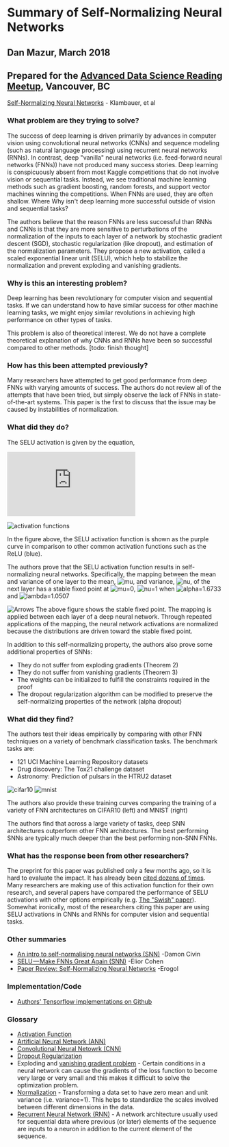 # Summary of Self-Normalizing Neural Networks
## Dan Mazur, March 2018
## Prepared for the [Advanced Data Science Reading Meetup](https://www.meetup.com/LearnDataScience/events/248105899/), Vancouver, BC

[Self-Normalizing Neural Networks](https://arxiv.org/abs/1706.02515) - Klambauer, et al

### What problem are they trying to solve?
The success of deep learning is driven primarily by advances in computer vision using convolutional neural networks (CNNs) and sequence modeling (such as natural language processing) using recurrent neural networks (RNNs). In contrast, deep "vanilla" neural networks (i.e. feed-forward neural networks (FNNs)) have not produced many success stories. Deep learning is conspicuously absent from most Kaggle competitions that do not involve vision or sequential tasks. Instead, we see traditional machine learning methods such as gradient boosting, random forests, and support vector machines winning the competitions. When FNNs are used, they are often shallow. Where Why isn't deep learning more successful outside of vision and sequential tasks?

The authors believe that the reason FNNs are less successful than RNNs and CNNs is that they are more sensitive to perturbations of the normalization of the inputs to each layer of a network by stochastic gradient descent (SGD), stochastic regularization (like dropout), and estimation of the normalization parameters. They propose a new activation, called a scaled exponential linear unit (SELU), which help to stabilize the normalization and prevent exploding and vanishing gradients.

### Why is this an interesting problem?
Deep learning has been revolutionary for computer vision and sequential tasks. If we can understand how to have similar success for other machine learning tasks, we might enjoy similar revolutions in achieving high performance on other types of tasks. 

This problem is also of theoretical interest. We do not have a complete theoretical explanation of why CNNs and RNNs have been so successful compared to other methods. [todo: finish thought]


### How has this been attempted previously?
Many researchers have attempted to get good performance from deep FNNs with varying amounts of success. The authors do not review all of the attempts that have been tried, but simply observe the lack of FNNs in state-of-the-art systems. This paper is the first to discuss that the issue may be caused by instabilities of normalization.

### What did they do?
The SELU activation is given by the equation,

![Definition of SELU activation function](http://latex.codecogs.com/svg.latex?%7B%5Crm%20selu%7D%28x%29%20%5C%20%26%3D%20%5C%20%5Clambda%20%5C%20%5Cbegin%7Bcases%7D%20x%20%26%20%5Ctext%7Bif%20%7D%20x%20%3E%200%20%5C%5C%20%5Calpha%20e%5E%7Bx%7D-%5Calpha%20%26%20%5Ctext%7Bif%20%7D%20x%20%5Cleq%200%20%5Cend%7Bcases%7D%20%5C%20.)

![activation functions](https://github.com/QEDan/PaperSummaries/blob/master/images/SelfNormalizingNeuralNetworks/activationFunctions_out.png)

In the figure above, the SELU activation function is shown as the purple curve in comparison to other common activation functions such as the ReLU (blue).

The authors prove that the SELU activation function results in self-normalizing neural networks. Specifically, the mapping between the mean and variance of one layer to the mean, ![mu](http://latex.codecogs.com/svg.latex?\mu), and variance, ![nu](http://latex.codecogs.com/svg.latex?\nu), of the next layer has a stable fixed point at ![mu=0](http://latex.codecogs.com/svg.latex?\mu=0), ![nu=1](http://latex.codecogs.com/svg.latex?\nu=1) when ![alpha=1.6733](http://latex.codecogs.com/svg.latex?\alpha=1.6733) and ![lambda=1.0507](http://latex.codecogs.com/svg.latex?\lambda=1.0507)

![Arrows](https://github.com/QEDan/PaperSummaries/blob/master/images/SelfNormalizingNeuralNetworks/Figure2_arrows_new.png
)
The above figure shows the stable fixed point. The mapping is applied between each layer of a deep neural network. Through repeated applications of the mapping, the neural network activations are normalized because the distributions are driven toward the stable fixed point.

In addition to this self-normalizing property, the authors also prove some additional properties of SNNs:
- They do not suffer from exploding gradients (Theorem 2)
- They do not suffer from vanishing gradients (Theorem 3)
- The weights can be initialized to fulfill the constraints required in the proof
- The dropout regularization algorithm can be modified to preserve the self-normalizing properties of the network (alpha dropout)


### What did they find?
The authors test their ideas empirically by comparing with other FNN techniques on a variety of benchmark classification tasks. The benchmark tasks are:
- 121 UCI Machine Learning Repository datasets
- Drug discovery: The Tox21 challenge dataset
- Astronomy: Prediction of pulsars in the HTRU2 dataset

![cifar10](https://github.com/QEDan/PaperSummaries/blob/master/images/SelfNormalizingNeuralNetworks/cifar10.png) ![mnist](https://github.com/QEDan/PaperSummaries/blob/master/images/SelfNormalizingNeuralNetworks/mnist.png)

The authors also provide these training curves comparing the training of a variety of FNN architectures on CIFAR10 (left) and MNIST (right)

The authors find that across a large variety of tasks, deep SNN architectures outperform other FNN architectures. The best performing SNNs are typically much deeper than the best performing non-SNN FNNs.



### What has the response been from other researchers?
The preprint for this paper was published only a few months ago, so it is hard to evaluate the impact. It has already been [cited dozens of times](http://adsabs.harvard.edu/cgi-bin/nph-ref_query?bibcode=2017arXiv170602515K&amp;refs=CITATIONS&amp;db_key=PRE). Many researchers are making use of this activation function for their own research, and several papers have compared the performance of SELU activations with other options empirically (e.g. [The "Swish" paper](https://arxiv.org/abs/1710.05941)). Somewhat ironically, most of the researchers citing this paper are using SELU activations in CNNs and RNNs for computer vision and sequential tasks.

### Other summaries
- [An intro to self-normalising neural networks (SNN)](https://medium.com/@damoncivin/self-normalising-neural-networks-snn-2a972c1d421) -Damon Civin
- [SELU — Make FNNs Great Again (SNN)](https://towardsdatascience.com/selu-make-fnns-great-again-snn-8d61526802a9) -Elior Cohen
- [Paper Review: Self-Normalizing Neural Networks](http://www.erogol.com/paper-review-self-normalizing-neural-networks/) -Erogol

### Implementation/Code
- [Authors' Tensorflow implementations on Github](https://github.com/bioinf-jku/SNNs)

### Glossary
- [Activation Function](https://en.wikipedia.org/wiki/Activation_function)
- [Artificial Neural Network (ANN)](https://en.wikipedia.org/wiki/Artificial_neural_network)
- [Convolutional Neural Netowrk (CNN)](https://en.wikipedia.org/wiki/Convolutional_neural_network)
- [Dropout Regularization](https://en.wikipedia.org/wiki/Dropout_(neural_networks))
- Exploding and [vanishing gradient problem](https://en.wikipedia.org/wiki/Vanishing_gradient_problem) - Certain conditions in a neural network can cause the gradients of the loss function to become very large or very small and this makes it difficult to solve the optimization problem.
- [Normalization](https://en.wikipedia.org/wiki/Normalization_(statistics)) - Transforming a data set to have zero mean and unit variance (i.e. variance=1). This helps to standardize the scales involved between different dimensions in the data.
- [Recurrent Neural Network (RNN)](https://en.wikipedia.org/wiki/Recurrent_neural_network) - A network architecture usually used for sequential data where previous (or later) elements of the sequence are inputs to a neuron in addition to the current element of the sequence.
